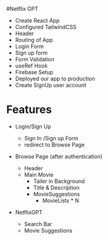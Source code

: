 #Netflix GPT

- Create React App
- Configured TailwindCSS
- Header
- Routing of App
- Login Form
- Sign up form
- Form Validation
- useRef Hook
- Firebase Setup
- Deployed our app to production
- Create SignUp user account

# Features

- Login/Sign Up

  - Sign In /Sign up Form
  - redirect to Browse Page

- Browse Page (after authentication)

  - Header
  - Main Movie
    - Tailer in Background
    - Title & Description
    - MovieSuggestions
      - MovieLists \* N

- NetflixGPT
  - Search Bar
  - Movie Suggestions
